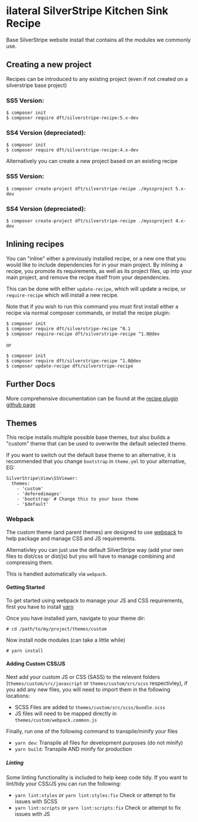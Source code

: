 # ilateral SilverStripe Kitchen Sink Recipe

Base SilverStripe website install that contains
all the modules we commonly use.

## Creating a new project

Recipes can be introduced to any existing project (even if not created on a silverstripe base project)

### SS5 Version:

````shell
$ composer init
$ composer require dft/silverstripe-recipe:5.x-dev
````

### SS4 Version (depreciated):

````shell
$ composer init
$ composer require dft/silverstripe-recipe:4.x-dev
````

Alternatively you can create a new project based on an existing recipe

### SS5 Version:

````shell
$ composer create-project dft/silverstripe-recipe ./myssproject 5.x-dev
````

### SS4 Version (depreciated):

````shell
$ composer create-project dft/silverstripe-recipe ./myssproject 4.x-dev
````

## Inlining recipes

You can "inline" either a previously installed recipe, or a new one that you would like to include
dependencies for in your main project. By inlining a recipe, you promote its requirements, as well as
its project files, up into your main project, and remove the recipe itself from your dependencies.

This can be done with either `update-recipe`, which will update a recipe, or `require-recipe` which will
install a new recipe.

Note that if you wish to run this command you must first install either a recipe via normal composer
commands, or install the recipe plugin:

```shell
$ composer init
$ composer require dft/silverstripe-recipe ^0.1
$ composer require-recipe dft/silverstripe-recipe ^1.0@dev
```

or

```shell
$ composer init
$ composer require dft/silverstripe-recipe ^1.0@dev
$ composer update-recipe dft/silverstripe-recipe
```

## Further Docs

More comprehensive documentation can be found at the [recipe
plugin github page](https://github.com/silverstripe/recipe-plugin)

## Themes

This recipe installs multiple possible base themes, but
also builds a "custom" theme that can be used to overwrite
the default selected theme.

If you want to switch out the default base theme to an
alternative, it is recommended that you change `bootstrap`
in `theme.yml` to your alternative, EG:

    SilverStripe\View\SSViewer:
      themes:
        - 'custom'
        - 'deferedimages'
        - 'bootstrap' # Change this to your base theme
        - '$default'

### Webpack

The custom theme (and parent themes) are designed to use
[webpack](https://webpack.js.org/) to help package and
manage CSS and JS requirements.

Alternativley you can just use the default SilverStripe way
(add your own files to dist/css or dist/js) but you will have
to manage combining and compressing them.

This is handled automatically via `webpack`.

#### Getting Started

To get started using webpack to manage your JS and CSS
requirements, first you have to install [yarn](https://yarnpkg.com/getting-started/install)

Once you have installed yarn, navigate to your theme dir:

    # cd /path/to/my/project/themes/custom

Now install node modules (can take a little while)

    # yarn install

#### Adding Custom CSS/JS

Next add your custom JS or CSS (SASS) to the relevent folders
(`themes/custom/src/javascript` or `themes/custom/src/scss` respectivley), if you add any new files, you will need to
import them in the following locations:

* SCSS Files are added to `themes/custom/src/scss/bundle.scss`
* JS files will need to be mapped directly in `themes/custom/webpack.common.js` 

Finally, run one of the following command to transpile/minify your files

* `yarn dev`: Transpile all files for development purposes (do not minify)
* `yarn build`: Transpile AND minify for production

##### Linting

Some linting functionality is included to help keep code tidy.
If you want to lint/tidy your CSS/JS you can run the following:

* `yarn lint:styles` or `yarn lint:styles:fix` Check or attempt to fix issues with SCSS
* `yarn lint:scripts` or `yarn lint:scripts:fix` Check or attempt to fix issues with JS
